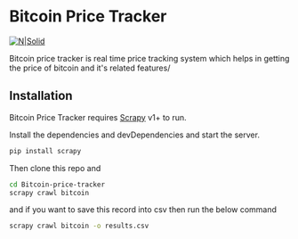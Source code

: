 # Bitcoin Price Tracker

[![N|Solid](https://miro.medium.com/max/1200/1*YJNS0JVl7RsVDTmORGZ6xA.png)](https://scrapy.org/)

Bitcoin price tracker is real time price tracking system which helps in getting the price of bitcoin and it's related features/


## Installation

Bitcoin Price Tracker requires [Scrapy](https://scrapy.org/) v1+ to run.

Install the dependencies and devDependencies and start the server.

```sh
pip install scrapy
```

Then clone this repo and 

```sh
cd Bitcoin-price-tracker
scrapy crawl bitcoin
```

and if you want to save this record into csv then run the below command

```sh
scrapy crawl bitcoin -o results.csv
```


